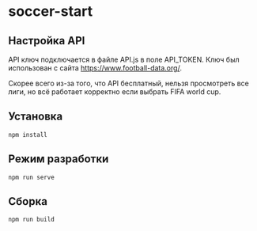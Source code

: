 # soccer-start

## Настройка API
API ключ подключается в файле API.js в поле API_TOKEN. 
Ключ был использован с сайта https://www.football-data.org/.

Скорее всего из-за того, что API бесплатный, нельзя просмотреть все лиги, 
но всё работает корректно если выбрать FIFA world cup. 

## Установка
```
npm install
```

## Режим разработки
```
npm run serve
```

## Сборка
```
npm run build
```

